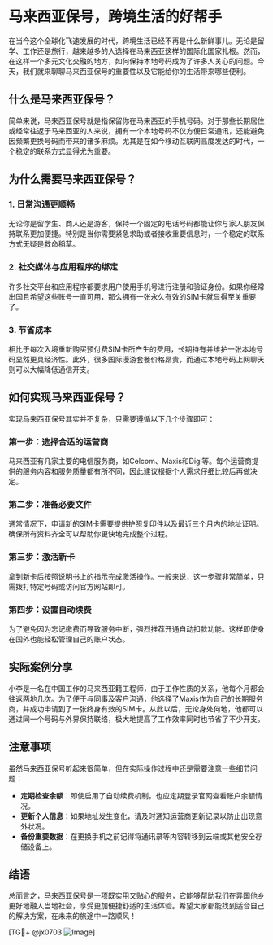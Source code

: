 # 马来西亚保号，跨境生活的好帮手

在当今这个全球化飞速发展的时代，跨境生活已经不再是什么新鲜事儿。无论是留学、工作还是旅行，越来越多的人选择在马来西亚这样的国际化国家扎根。然而，在这样一个多元文化交融的地方，如何保持本地号码成为了许多人关心的问题。今天，我们就来聊聊马来西亚保号的重要性以及它能给你的生活带来哪些便利。

## 什么是马来西亚保号？

简单来说，马来西亚保号就是指保留你在马来西亚的手机号码。对于那些长期居住或经常往返于马来西亚的人来说，拥有一个本地号码不仅方便日常通讯，还能避免因频繁更换号码而带来的诸多麻烦。尤其是在如今移动互联网高度发达的时代，一个稳定的联系方式显得尤为重要。

## 为什么需要马来西亚保号？

### 1. 日常沟通更顺畅
无论你是留学生、商人还是游客，保持一个固定的电话号码都能让你与家人朋友保持联系更加便捷。特别是当你需要紧急求助或者接收重要信息时，一个稳定的联系方式无疑是救命稻草。

### 2. 社交媒体与应用程序的绑定
许多社交平台和应用程序都要求用户使用手机号进行注册和验证身份。如果你经常出国且希望这些账号一直可用，那么拥有一张永久有效的SIM卡就显得至关重要了。

### 3. 节省成本
相比于每次入境重新购买预付费SIM卡所产生的费用，长期持有并维护一张本地号码显然更具经济性。此外，很多国际漫游套餐价格昂贵，而通过本地号码上网聊天则可以大幅降低通信开支。

## 如何实现马来西亚保号？

实现马来西亚保号其实并不复杂，只需要遵循以下几个步骤即可：

### 第一步：选择合适的运营商
马来西亚有几家主要的电信服务商，如Celcom、Maxis和Digi等。每个运营商提供的服务内容和服务质量都有所不同，因此建议根据个人需求仔细比较后再做决定。

### 第二步：准备必要文件
通常情况下，申请新的SIM卡需要提供护照复印件以及最近三个月内的地址证明。确保所有资料齐全可以帮助你更快地完成整个过程。

### 第三步：激活新卡
拿到新卡后按照说明书上的指示完成激活操作。一般来说，这一步骤非常简单，只需拨打特定号码或访问官方网站即可。

### 第四步：设置自动续费
为了避免因为忘记缴费而导致服务中断，强烈推荐开通自动扣款功能。这样即使身在国外也能轻松管理自己的账户状态。

## 实际案例分享

小李是一名在中国工作的马来西亚籍工程师，由于工作性质的关系，他每个月都会往返两地几次。为了便于与同事及客户沟通，他选择了Maxis作为自己的长期服务商，并成功申请到了一张终身有效的SIM卡。从此以后，无论身处何地，他都可以通过同一个号码与外界保持联络，极大地提高了工作效率同时也节省了不少开支。

## 注意事项

虽然马来西亚保号听起来很简单，但在实际操作过程中还是需要注意一些细节问题：

- **定期检查余额**：即使启用了自动续费机制，也应定期登录官网查看账户余额情况。
- **更新个人信息**：如果地址发生变化，请及时通知运营商更新记录以防止出现意外状况。
- **备份重要数据**：在更换手机之前记得将通讯录等内容转移到云端或其他安全存储设备上。

## 结语

总而言之，马来西亚保号是一项既实用又贴心的服务，它能够帮助我们在异国他乡更好地融入当地社会，享受更加便捷舒适的生活体验。希望大家都能找到适合自己的解决方案，在未来的旅途中一路顺风！

[TG💪+ @jx0703 ![Image](https://github.com/user-attachments/assets/dbca1d08-cadb-493c-b0ec-ad6f7a83f270)]